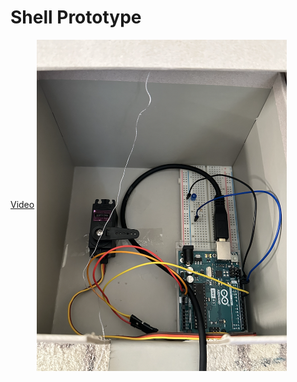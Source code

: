 # Shell Prototype

[Video](https://youtube.com/shorts/5gnZ2Vv2aWo) 
<img src="https://github.com/SalamaAlmheiri/MachineLab/blob/main/Homework/img1.png" width=400 align=center> 


